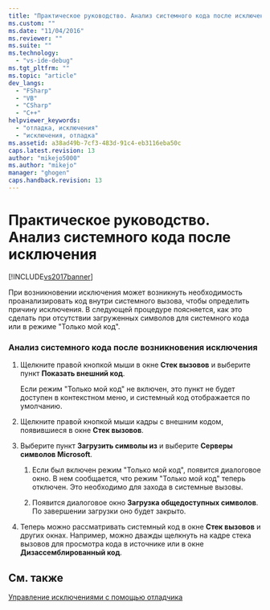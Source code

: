 ```yaml
---
title: "Практическое руководство. Анализ системного кода после исключения | Microsoft Docs"
ms.custom: ""
ms.date: "11/04/2016"
ms.reviewer: ""
ms.suite: ""
ms.technology: 
  - "vs-ide-debug"
ms.tgt_pltfrm: ""
ms.topic: "article"
dev_langs: 
  - "FSharp"
  - "VB"
  - "CSharp"
  - "C++"
helpviewer_keywords: 
  - "отладка, исключения"
  - "исключения, отладка"
ms.assetid: a38ad49b-7cf3-483d-91c4-eb3116eba50c
caps.latest.revision: 13
author: "mikejo5000"
ms.author: "mikejo"
manager: "ghogen"
caps.handback.revision: 13
---
```

# Практическое руководство. Анализ системного кода после исключения
[!INCLUDE[vs2017banner](../code-quality/includes/vs2017banner.md)]

При возникновении исключения может возникнуть необходимость проанализировать код внутри системного вызова, чтобы определить причину исключения.  В следующей процедуре поясняется, как это сделать при отсутствии загруженных символов для системного кода или в режиме "Только мой код".  
  
### Анализ системного кода после возникновения исключения  
  
1.  Щелкните правой кнопкой мыши в окне **Стек вызовов** и выберите пункт **Показать внешний код**.  
  
     Если режим "Только мой код" не включен, это пункт не будет доступен в контекстном меню, и системный код отображается по умолчанию.  
  
2.  Щелкните правой кнопкой мыши кадры с внешним кодом, появившиеся в окне **Стек вызовов**.  
  
3.  Выберите пункт **Загрузить символы из** и выберите **Серверы символов Microsoft**.  
  
    1.  Если был включен режим "Только мой код", появится диалоговое окно.  В нем сообщается, что режим "Только мой код" теперь отключен.  Это необходимо для захода в системные вызовы.  
  
    2.  Появится диалоговое окно **Загрузка общедоступных символов**.  По завершении загрузки оно будет закрыто.  
  
4.  Теперь можно рассматривать системный код в окне **Стек вызовов** и других окнах.  Например, можно дважды щелкнуть на кадре стека вызовов для просмотра кода в источнике или в окне **Дизассемблированный код**.  
  
## См. также  
 [Управление исключениями с помощью отладчика](../debugger/managing-exceptions-with-the-debugger.md)
